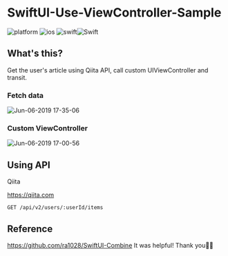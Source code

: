 # SwiftUI-Use-ViewController-Sample
![platform](https://img.shields.io/badge/platform-ios-blue.svg) ![ios](https://img.shields.io/badge/ios-13.0%2B-blue.svg) ![swift](https://img.shields.io/badge/SwiftUI(beta)-orange.svg)![Swift](https://img.shields.io/badge/Swift(beta)-5.1-brightgreen.svg) 

## What's this?
Get the user's article using Qiita API, call custom UIViewController and transit.

### Fetch data
![Jun-06-2019 17-35-06](https://user-images.githubusercontent.com/11751495/59018710-77962c80-8881-11e9-9ac9-cafc3860d21c.gif)

### Custom ViewController
![Jun-06-2019 17-00-56](https://user-images.githubusercontent.com/11751495/59018201-4701c300-8880-11e9-9748-b5fb5010cc18.gif)

## Using API
Qiita

https://qiita.com

`GET /api/v2/users/:userId/items`  

## Reference

https://github.com/ra1028/SwiftUI-Combine
It was helpful! Thank you🙇‍♂️
